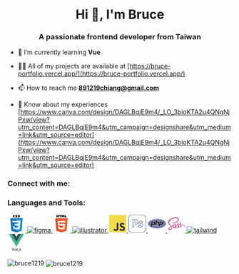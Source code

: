 <h1 align="center">Hi 👋, I'm Bruce</h1>
<h3 align="center">A passionate frontend developer from Taiwan</h3>

- 🌱 I’m currently learning **Vue**

- 👨‍💻 All of my projects are available at [https://bruce-portfolio.vercel.app/](https://bruce-portfolio.vercel.app/)

- 📫 How to reach me **891219chiang@gmail.com**

- 📄 Know about my experiences [https://www.canva.com/design/DAGLBqjE9m4/_LO_3bioKTA2u4QNgNjPxw/view?utm_content=DAGLBqjE9m4&utm_campaign=designshare&utm_medium=link&utm_source=editor](https://www.canva.com/design/DAGLBqjE9m4/_LO_3bioKTA2u4QNgNjPxw/view?utm_content=DAGLBqjE9m4&utm_campaign=designshare&utm_medium=link&utm_source=editor)

<h3 align="left">Connect with me:</h3>
<p align="left">
</p>

<h3 align="left">Languages and Tools:</h3>
<p align="left"> <a href="https://www.w3schools.com/css/" target="_blank" rel="noreferrer"> <img src="https://raw.githubusercontent.com/devicons/devicon/master/icons/css3/css3-original-wordmark.svg" alt="css3" width="40" height="40"/> </a> <a href="https://www.figma.com/" target="_blank" rel="noreferrer"> <img src="https://www.vectorlogo.zone/logos/figma/figma-icon.svg" alt="figma" width="40" height="40"/> </a> <a href="https://www.w3.org/html/" target="_blank" rel="noreferrer"> <img src="https://raw.githubusercontent.com/devicons/devicon/master/icons/html5/html5-original-wordmark.svg" alt="html5" width="40" height="40"/> </a> <a href="https://www.adobe.com/in/products/illustrator.html" target="_blank" rel="noreferrer"> <img src="https://www.vectorlogo.zone/logos/adobe_illustrator/adobe_illustrator-icon.svg" alt="illustrator" width="40" height="40"/> </a> <a href="https://developer.mozilla.org/en-US/docs/Web/JavaScript" target="_blank" rel="noreferrer"> <img src="https://raw.githubusercontent.com/devicons/devicon/master/icons/javascript/javascript-original.svg" alt="javascript" width="40" height="40"/> </a> <a href="https://www.photoshop.com/en" target="_blank" rel="noreferrer"> <img src="https://raw.githubusercontent.com/devicons/devicon/master/icons/photoshop/photoshop-line.svg" alt="photoshop" width="40" height="40"/> </a> <a href="https://www.php.net" target="_blank" rel="noreferrer"> <img src="https://raw.githubusercontent.com/devicons/devicon/master/icons/php/php-original.svg" alt="php" width="40" height="40"/> </a> <a href="https://sass-lang.com" target="_blank" rel="noreferrer"> <img src="https://raw.githubusercontent.com/devicons/devicon/master/icons/sass/sass-original.svg" alt="sass" width="40" height="40"/> </a> <a href="https://tailwindcss.com/" target="_blank" rel="noreferrer"> <img src="https://www.vectorlogo.zone/logos/tailwindcss/tailwindcss-icon.svg" alt="tailwind" width="40" height="40"/> </a> <a href="https://vuejs.org/" target="_blank" rel="noreferrer"> <img src="https://raw.githubusercontent.com/devicons/devicon/master/icons/vuejs/vuejs-original-wordmark.svg" alt="vuejs" width="40" height="40"/> </a> </p>

<p><img align="left" src="https://github-readme-stats.vercel.app/api/top-langs?username=bruce1219&show_icons=true&locale=en&layout=compact" alt="bruce1219" /></p>

<p>&nbsp;<img align="center" src="https://github-readme-stats.vercel.app/api?username=bruce1219&show_icons=true&locale=en" alt="bruce1219" /></p>

